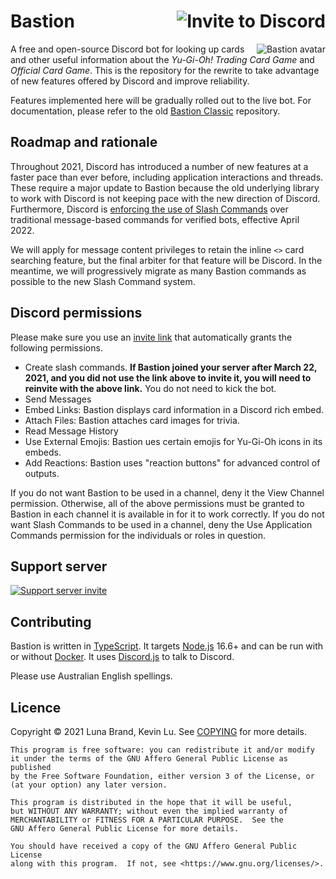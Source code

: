 # Bastion [<img src="https://img.shields.io/static/v1?label=invite%20to&message=Discord&color=informational&style=for-the-badge" alt="Invite to Discord" align="right" />](https://discord.com/api/oauth2/authorize?client_id=383854640694820865&permissions=378944&scope=bot%20applications.commands)

<!-- Unfortunately, GitHub Markdown sanitizes style attributes, so we will have to use a deprecated HTML attribute. -->
[<img src="https://cdn.discordapp.com/avatars/383854640694820865/fab10204c193d0bc3d48169d11245a1a.png" alt="Bastion avatar" align="right" />](https://yugipedia.com/wiki/Bastion_Misawa)

A free and open-source Discord bot for looking up cards and other useful information about the
_Yu-Gi-Oh! Trading Card Game_ and _Official Card Game_. This is the repository for the rewrite
to take advantage of new features offered by Discord and improve reliability.

Features implemented here will be gradually rolled out to the live bot. For documentation, please
refer to the old [Bastion Classic](https://github.com/AlphaKretin/bastion-bot) repository.

## Roadmap and rationale

Throughout 2021, Discord has introduced a number of new features at a faster pace than ever before,
including application interactions and threads. These require a major update to Bastion because the
old underlying library to work with Discord is not keeping pace with the new direction of Discord.
Furthermore, Discord is [enforcing the use of Slash Commands](https://support-dev.discord.com/hc/en-us/articles/4404772028055)
over traditional message-based commands for verified bots, effective April 2022.

We will apply for message content privileges to retain the inline `<>` card searching feature, but
the final arbiter for that feature will be Discord. In the meantime, we will progressively migrate
as many Bastion commands as possible to the new Slash Command system.

## Discord permissions

Please make sure you use an [invite link](https://discord.com/api/oauth2/authorize?client_id=383854640694820865&permissions=378944&scope=bot%20applications.commands)
that automatically grants the following permissions.

- Create slash commands. **If Bastion joined your server after March 22, 2021, and you did not use
the link above to invite it, you will need to reinvite with the above link.** You do not need to kick the bot.
- Send Messages
- Embed Links: Bastion displays card information in a Discord rich embed.
- Attach Files: Bastion attaches card images for trivia.
- Read Message History
- Use External Emojis: Bastion ues certain emojis for Yu-Gi-Oh icons in its embeds.
- Add Reactions: Bastion uses "reaction buttons" for advanced control of outputs.

If you do not want Bastion to be used in a channel, deny it the View Channel permission.
Otherwise, all of the above permissions must be granted to Bastion in each channel it is
available in for it to work correctly.
If you do not want Slash Commands to be used in a channel, deny the Use Application Commands
permission for the individuals or roles in question.

## Support server

[![Support server invite](https://discordapp.com/api/guilds/381294999729340417/widget.png?style=banner3)](https://discord.gg/4aFuPyuE96)

## Contributing

Bastion is written in [TypeScript](https://www.typescriptlang.org/).
It targets [Node.js](https://nodejs.org/) 16.6+ and
can be run with or without [Docker](https://docs.docker.com/get-docker/).
It uses [Discord.js](https://discord.js.org/) to talk to Discord.

Please use Australian English spellings.

## Licence

Copyright © 2021 Luna Brand, Kevin Lu.
See [COPYING](https://github.com/DawnbrandBots/bastion-bot/blob/master/COPYING) for more details.

```
This program is free software: you can redistribute it and/or modify
it under the terms of the GNU Affero General Public License as published
by the Free Software Foundation, either version 3 of the License, or
(at your option) any later version.

This program is distributed in the hope that it will be useful,
but WITHOUT ANY WARRANTY; without even the implied warranty of
MERCHANTABILITY or FITNESS FOR A PARTICULAR PURPOSE.  See the
GNU Affero General Public License for more details.

You should have received a copy of the GNU Affero General Public License
along with this program.  If not, see <https://www.gnu.org/licenses/>.
```
